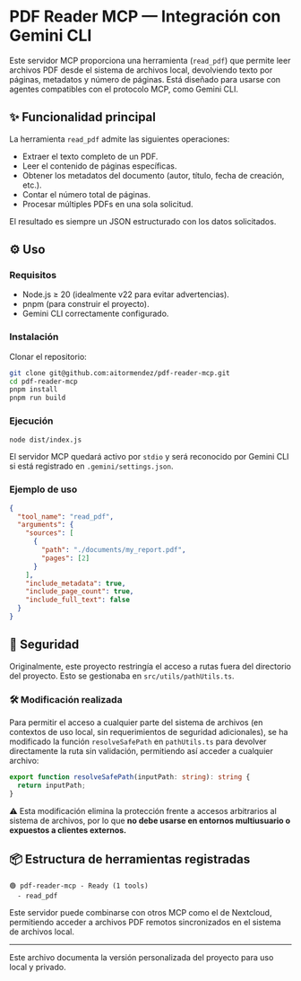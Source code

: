# PDF Reader MCP — Integración con Gemini CLI

Este servidor MCP proporciona una herramienta (`read_pdf`) que permite leer archivos PDF desde el sistema de archivos local, devolviendo texto por páginas, metadatos y número de páginas. Está diseñado para usarse con agentes compatibles con el protocolo MCP, como Gemini CLI.

## ✨ Funcionalidad principal

La herramienta `read_pdf` admite las siguientes operaciones:

- Extraer el texto completo de un PDF.
- Leer el contenido de páginas específicas.
- Obtener los metadatos del documento (autor, título, fecha de creación, etc.).
- Contar el número total de páginas.
- Procesar múltiples PDFs en una sola solicitud.

El resultado es siempre un JSON estructurado con los datos solicitados.

## ⚙️ Uso

### Requisitos

- Node.js ≥ 20 (idealmente v22 para evitar advertencias).
- pnpm (para construir el proyecto).
- Gemini CLI correctamente configurado.

### Instalación

Clonar el repositorio:

```bash
git clone git@github.com:aitormendez/pdf-reader-mcp.git
cd pdf-reader-mcp
pnpm install
pnpm run build
```

### Ejecución

```bash
node dist/index.js
```

El servidor MCP quedará activo por `stdio` y será reconocido por Gemini CLI si está registrado en `.gemini/settings.json`.

### Ejemplo de uso

```json
{
  "tool_name": "read_pdf",
  "arguments": {
    "sources": [
      {
        "path": "./documents/my_report.pdf",
        "pages": [2]
      }
    ],
    "include_metadata": true,
    "include_page_count": true,
    "include_full_text": false
  }
}
```

## 🔐 Seguridad

Originalmente, este proyecto restringía el acceso a rutas fuera del directorio del proyecto. Esto se gestionaba en `src/utils/pathUtils.ts`.

### 🛠️ Modificación realizada

Para permitir el acceso a cualquier parte del sistema de archivos (en contextos de uso local, sin requerimientos de seguridad adicionales), se ha modificado la función `resolveSafePath` en `pathUtils.ts` para devolver directamente la ruta sin validación, permitiendo así acceder a cualquier archivo:

```ts
export function resolveSafePath(inputPath: string): string {
  return inputPath;
}
```

⚠️ Esta modificación elimina la protección frente a accesos arbitrarios al sistema de archivos, por lo que **no debe usarse en entornos multiusuario o expuestos a clientes externos.**

## 📦 Estructura de herramientas registradas

```text
🟢 pdf-reader-mcp - Ready (1 tools)
  - read_pdf
```

Este servidor puede combinarse con otros MCP como el de Nextcloud, permitiendo acceder a archivos PDF remotos sincronizados en el sistema de archivos local.

---

Este archivo documenta la versión personalizada del proyecto para uso local y privado.

